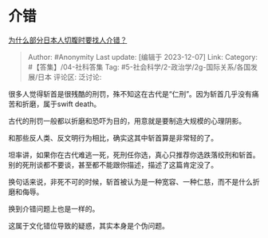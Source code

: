 # 介错
[为什么部分日本人切腹时要找人介错？](https://www.zhihu.com/question/62078518/answer/3317116100)

> Author: #Anonymity
> Last update: [编辑于 2023-12-07]
> Link:
> Category: #【答集】/04-社科答集
> Tag: #5-社会科学/2-政治学/2g-国际关系/各国发展/日本
> 评论区:
> 泛讨论:

很多人觉得斩首是很残酷的刑罚，殊不知这在古代是“仁刑”。因为斩首几乎没有痛苦和折磨，属于swift death。

古代的刑罚一般都以折磨和恐吓为目的，用意就是要制造大规模的心理阴影。

和那些反人类、反文明行为相比，确实这其中斩首算是非常轻的了。

坦率讲，如果你在古代难逃一死，死刑任你选，真心只推荐你选跌落绞刑和斩首。别的死刑谈都不要谈，甚至都不能跟你描述，描述了这篇肯定没了。

换句话来说，非死不可的时候，斩首被认为是一种宽容、一种仁慈，而不是什么折磨和侮辱。

换到介错问题上也是一样的。

这属于文化错位导致的疑惑，其实本身是个伪问题。
